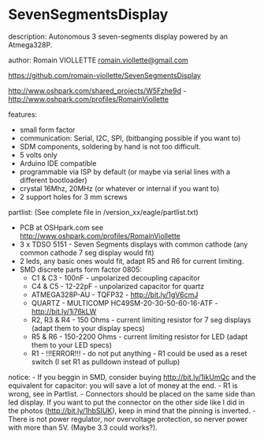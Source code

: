 SevenSegmentsDisplay
====================

description: Autonomous 3 seven-segments display powered by an Atmega328P.

author: Romain VIOLLETTE romain.viollette@gmail.com

https://github.com/romain-viollette/SevenSegmentsDisplay

http://www.oshpark.com/shared_projects/W5Fzhe9d - http://www.oshpark.com/profiles/RomainViollette


features:
  - small form factor
  - communication: Serial, I2C, SPI, (bitbanging possible if you want to) 
  - SDM components, soldering by hand is not too difficult.
  - 5 volts only
  - Arduino IDE compatible
  - programmable via ISP by default (or maybe via serial lines with a different bootloader)
  - crystal 16Mhz, 20MHz (or whatever or internal if you want to) 
  - 2 support holes for 3 mm screws
  
  
partlist: (See complete file in /version_xx/eagle/partlist.txt)
  - PCB at OSHpark.com see http://www.oshpark.com/profiles/RomainViollette
  - 3 x TDSO 5151 - Seven Segments displays with common cathode (any common cathode 7 seg display would fit)
  - 2 leds, any basic ones would fit, adapt R5 and R6 for current limiting.
  - SMD discrete parts form factor 0805:
      - C1 & C3 - 100nF - unpolarized decoupling capacitor
      - C4 & C5 - 12-22pF - unpolarized capacitor for quartz
      - ATMEGA328P-AU - TQFP32 - http://bit.ly/1gV6cmJ
      - QUARTZ - MULTICOMP HC49SM-20-30-50-60-16-ATF - http://bit.ly/1i76kLW
      - R2, R3 & R4 - 150 Ohms - current limiting resistor for 7 seg displays (adapt them to your display specs)
      - R5 & R6 - 150-2200 Ohms  - current limiting resistor for LED (adapt them to your LED specs)
      - R1 - !!!ERROR!!! - do not put anything - R1 could be used as a reset switch (I set R1 as pulldown instead of pullup)
	  
notice:
	- If you beggin in SMD, consider buying http://bit.ly/1ikUmQc and the equivalent for capacitor: you  will save a lot of money at the end.
	- R1 is wrong, see in Partlist.
	- Connectors should be placed on the same side than led display. If you want to put the connector on the other side like I did in the photos (http://bit.ly/1hbSIUK), keep in mind that the pinning is inverted.
	- There is not power regulator, nor overvoltage protection, so nerver power with more than 5V. (Maybe 3.3 could works?).
 
